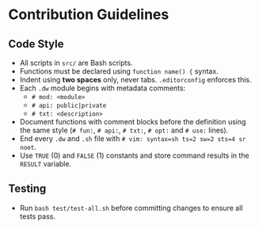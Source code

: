 # Contribution Guidelines

## Code Style
- All scripts in `src/` are Bash scripts.
- Functions must be declared using `function name() {` syntax.
- Indent using **two spaces** only, never tabs. `.editorconfig` enforces this.
- Each `.dw` module begins with metadata comments:
  - `# mod: <module>`
  - `# api: public|private`
  - `# txt: <description>`
- Document functions with comment blocks before the definition using the same
  style (`# fun:`, `# api:`, `# txt:`, `# opt:` and `# use:` lines).
- End every `.dw` and `.sh` file with `# vim: syntax=sh ts=2 sw=2 sts=4 sr noet`.
- Use `TRUE` (0) and `FALSE` (1) constants and store command results in the
  `RESULT` variable.

## Testing
- Run `bash test/test-all.sh` before committing changes to ensure all tests pass.

